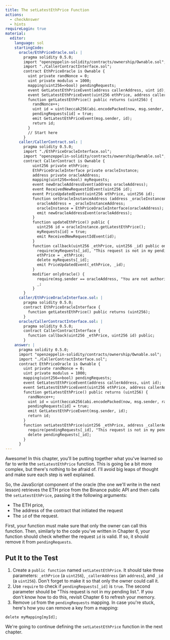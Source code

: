 ```yaml
---
title: The setLatestEthPrice Function
actions:
  - checkAnswer
  - hints
requireLogin: true
material:
  editor:
    language: sol
    startingCode:
      oracle/EthPriceOracle.sol: |
        pragma solidity 0.5.0;
        import "openzeppelin-solidity/contracts/ownership/Ownable.sol";
        import "./CallerContractInterface.sol";
        contract EthPriceOracle is Ownable {
          uint private randNonce = 0;
          uint private modulus = 1000;
          mapping(uint256=>bool) pendingRequests;
          event GetLatestEthPriceEvent(address callerAddress, uint id);
          event SetLatestEthPriceEvent(uint256 ethPrice, address callerAddress);
          function getLatestEthPrice() public returns (uint256) {
            randNonce++;
            uint id = uint(keccak256(abi.encodePacked(now, msg.sender, randNonce))) % modulus;
            pendingRequests[id] = true;
            emit GetLatestEthPriceEvent(msg.sender, id);
            return id;
          }
          // Start here
        }
      caller/CallerContract.sol: |
        pragma solidity 0.5.0;
        import "./EthPriceOracleInterface.sol";
        import "openzeppelin-solidity/contracts/ownership/Ownable.sol";
        contract CallerContract is Ownable {
            uint256 private ethPrice;
            EthPriceOracleInterface private oracleInstance;
            address private oracleAddress;
            mapping(uint256=>bool) myRequests;
            event newOracleAddressEvent(address oracleAddress);
            event ReceivedNewRequestIdEvent(uint256 id);
            event PriceUpdatedEvent(uint256 ethPrice, uint256 id);
            function setOracleInstanceAddress (address _oracleInstanceAddress) public onlyOwner {
              oracleAddress = _oracleInstanceAddress;
              oracleInstance = EthPriceOracleInterface(oracleAddress);
              emit newOracleAddressEvent(oracleAddress);
            }
            function updateEthPrice() public {
              uint256 id = oracleInstance.getLatestEthPrice();
              myRequests[id] = true;
              emit ReceivedNewRequestIdEvent(id);
            }
            function callback(uint256 _ethPrice, uint256 _id) public onlyOracle {
              require(myRequests[_id], "This request is not in my pending list.");
              ethPrice = _ethPrice;
              delete myRequests[_id];
              emit PriceUpdatedEvent(_ethPrice, _id);
            }
            modifier onlyOracle() {
              require(msg.sender == oracleAddress, "You are not authorized to call this function.");
              _;
            }
        }
      caller/EthPriceOracleInterface.sol: |
        pragma solidity 0.5.0;
        contract EthPriceOracleInterface {
          function getLatestEthPrice() public returns (uint256);
        }
      oracle/CallerContractInterface.sol: |
        pragma solidity 0.5.0;
        contract CallerContractInterface {
          function callback(uint256 _ethPrice, uint256 id) public;
        }
    answer: |
      pragma solidity 0.5.0;
      import "openzeppelin-solidity/contracts/ownership/Ownable.sol";
      import "./CallerContractInterface.sol";
      contract EthPriceOracle is Ownable {
        uint private randNonce = 0;
        uint private modulus = 1000;
        mapping(uint256=>bool) pendingRequests;
        event GetLatestEthPriceEvent(address callerAddress, uint id);
        event SetLatestEthPriceEvent(uint256 ethPrice, address callerAddress);
        function getLatestEthPrice() public returns (uint256) {
          randNonce++;
          uint id = uint(keccak256(abi.encodePacked(now, msg.sender, randNonce))) % modulus;
          pendingRequests[id] = true;
          emit GetLatestEthPriceEvent(msg.sender, id);
          return id;
        }
        function setLatestEthPrice(uint256 _ethPrice, address _callerAddress, uint256 _id) public onlyOwner {
          require(pendingRequests[_id], "This request is not in my pending list.");
          delete pendingRequests[_id];
        }
      }
---
```


Awesome! In this chapter, you'll be putting together what you've learned so far to write the `setLatestEthPrice` function. This is going be a bit more complex, but there's nothing to be afraid of. I'll avoid big leaps of thought and make sure each step is well explained.

So, the JavaScript component of the oracle (the one we'll write in the next lesson) retrieves the ETH price from the Binance public API and then calls the `setLatestEthPrice`, passing it the following arguments:

- The ETH price,
- The address of the contract that initiated the request
- The `id` of the request.

First, your function must make sure that only the owner can call this function. Then, similarly to the code you've written in Chapter 6, your function should check whether the request `id` is valid. If so, it should remove it from `pendingRequests`.

## Put It to the Test

1. Create a `public function` named `setLatestEthPrice`. It should take three parameters: `_ethPrice` (a `uint256`), `_callerAddress` (an `address`), and `_id` (a `uint256`). Don't forget to make it so that only the owner could call it.
2. Use `require` to check if `pendingRequests[_id]` is `true`. The second parameter should be "This request is not in my pending list.". If you don't know how to do this, revisit Chapter 6 to refresh your memory.
3. Remove `id` from the `pendingRequests` mapping. In case you're stuck, here's how you can remove a key from a mapping:

```solidity
delete myMapping[myId];
```

We're going to continue defining the `setLatestEthPrice` function in the next chapter.
